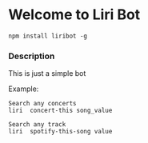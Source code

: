 # Welcome to Liri Bot

```
npm install liribot -g
```


### Description
This is just a simple bot


Example:
```
Search any concerts
liri  concert-this song_value

Search any track
liri  spotify-this-song value

```